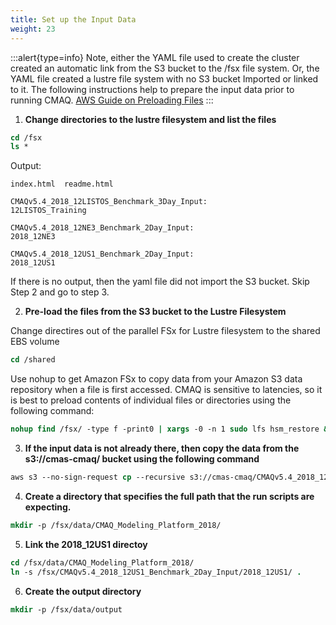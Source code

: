 ```yaml
---
title: Set up the Input Data
weight: 23
---
```


:::alert{type=info}
Note, either the YAML file used to create the cluster created an automatic link from the S3 bucket to the /fsx file system.
Or, the YAML file created a lustre file system with no S3 bucket Imported or linked to it.
The following instructions help to prepare the input data prior to running CMAQ.
[AWS Guide on Preloading Files](https://docs.aws.amazon.com/fsx/latest/LustreGuide/preload-file-contents-hsm-dra.html)
:::


1. **Change directories to the lustre filesystem and list the files**

```csh
cd /fsx
ls *
```

Output:

```
index.html  readme.html

CMAQv5.4_2018_12LISTOS_Benchmark_3Day_Input:
12LISTOS_Training

CMAQv5.4_2018_12NE3_Benchmark_2Day_Input:
2018_12NE3

CMAQv5.4_2018_12US1_Benchmark_2Day_Input:
2018_12US1

```

If there is no output, then the yaml file did not import the S3 bucket. Skip Step 2 and go to step 3.

2. **Pre-load the files from the S3 bucket to the Lustre Filesystem**

Change directires out of the parallel FSx for Lustre filesystem to the shared EBS volume

```csh
cd /shared
```

Use nohup to get Amazon FSx to copy data from your Amazon S3 data repository when a file is first accessed.
CMAQ is sensitive to latencies, so it is best to preload contents of individual files or directories using the following command:

```csh
nohup find /fsx/ -type f -print0 | xargs -0 -n 1 sudo lfs hsm_restore &
```

3. **If the input data is not already there, then copy the data from the s3://cmas-cmaq/ bucket using the following command**

```csh
aws s3 --no-sign-request cp --recursive s3://cmas-cmaq/CMAQv5.4_2018_12US1_Benchmark_2Day_Input /fsx/CMAQv5.4_2018_12US1_Benchmark_2Day_Input
```

4. **Create a directory that specifies the full path that the run scripts are expecting.**

```csh
mkdir -p /fsx/data/CMAQ_Modeling_Platform_2018/
```

5. **Link the 2018_12US1 directoy**

```csh
cd /fsx/data/CMAQ_Modeling_Platform_2018/
ln -s /fsx/CMAQv5.4_2018_12US1_Benchmark_2Day_Input/2018_12US1/ .
```

6. **Create the output directory**

```csh
mkdir -p /fsx/data/output
```
